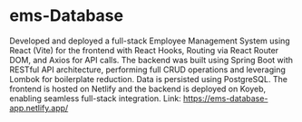 # ems-Database
Developed and deployed a full-stack Employee Management System using React (Vite) for the frontend with React Hooks, Routing via React Router DOM, and Axios for API calls. The backend was built using Spring Boot with RESTful API architecture, performing full CRUD operations and leveraging Lombok for boilerplate reduction. Data is persisted using PostgreSQL. The frontend is hosted on Netlify and the backend is deployed on Koyeb, enabling seamless full-stack integration.
Link: https://ems-database-app.netlify.app/ 
